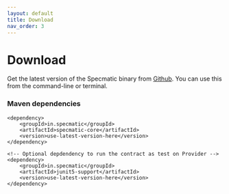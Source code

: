 ```yaml
---
layout: default
title: Download
nav_order: 3
---
```

Download
========

Get the latest version of the Specmatic binary from [Github](https://github.com/znsio/specmatic/releases). You can use this from the command-line or terminal.

### Maven dependencies

```
<dependency>
    <groupId>in.specmatic</groupId>
    <artifactId>specmatic-core</artifactId>
    <version>use-latest-version-here</version>
</dependency>

<!-- Optional depdendency to run the contract as test on Provider -->
<dependency>
    <groupId>in.specmatic</groupId>
    <artifactId>junit5-support</artifactId>
    <version>use-latest-version-here</version>
</dependency>
```

